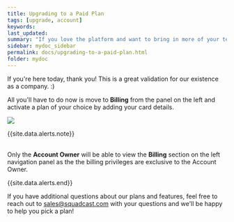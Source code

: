 ```yaml
---
title: Upgrading to a Paid Plan
tags: [upgrade, account]
keywords: 
last_updated: 
summary: "If you love the platform and want to bring in more of your team to make use of all the features, this document will help you do just that"
sidebar: mydoc_sidebar
permalink: docs/upgrading-to-a-paid-plan.html
folder: mydoc
---
```


If you're here today, thank you! This is a great validation for our existence as a company. :) 

All you'll have to do now is move to **Billing** from the panel on the left and activate a plan of your choice by adding your card details. 

![](images/paid_plan_1.png)

{{site.data.alerts.note}}
<br/><br/><p>Only the <b>Account Owner</b> will be able to view the <b>Billing</b> section on the left navigation panel as the the billing privileges are exclusive to the Account Owner.</p>
{{site.data.alerts.end}}

If you have additional questions about our plans and features, feel free to reach out to [sales@squadcast.com](mailto:sales@squadcast.com) with your questions and we'll be happy to help you pick a plan!